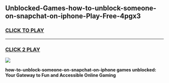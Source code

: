 
## Unblocked-Games-how-to-unblock-someone-on-snapchat-on-iphone-Play-Free-4pgx3
<h3>
<a href="https://premium76.site?title=how-to-unblock-someone-on-snapchat-on-iphone&ref=21A">CLICK TO PLAY</a></h3>
<hr>

<h3>
<a href="https://premium76.site?title=how-to-unblock-someone-on-snapchat-on-iphone&ref=21A">CLICK 2 PLAY</a>
  
</h3>

<a href="https://premium76.site?title=how-to-unblock-someone-on-snapchat-on-iphone&ref=21A"><img src="https://clearcache.store/games.png"></a>


**how-to-unblock-someone-on-snapchat-on-iphone games unblocked: Your Gateway to Fun and Accessible Online Gaming**
